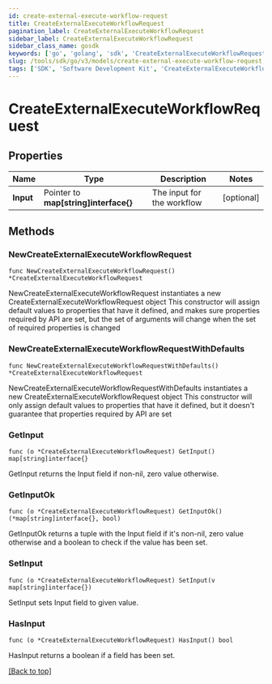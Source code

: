 ```yaml
---
id: create-external-execute-workflow-request
title: CreateExternalExecuteWorkflowRequest
pagination_label: CreateExternalExecuteWorkflowRequest
sidebar_label: CreateExternalExecuteWorkflowRequest
sidebar_class_name: gosdk
keywords: ['go', 'golang', 'sdk', 'CreateExternalExecuteWorkflowRequest'] 
slug: /tools/sdk/go/v3/models/create-external-execute-workflow-request
tags: ['SDK', 'Software Development Kit', 'CreateExternalExecuteWorkflowRequest']
---
```


# CreateExternalExecuteWorkflowRequest

## Properties

Name | Type | Description | Notes
------------ | ------------- | ------------- | -------------
**Input** | Pointer to **map[string]interface{}** | The input for the workflow | [optional] 

## Methods

### NewCreateExternalExecuteWorkflowRequest

`func NewCreateExternalExecuteWorkflowRequest() *CreateExternalExecuteWorkflowRequest`

NewCreateExternalExecuteWorkflowRequest instantiates a new CreateExternalExecuteWorkflowRequest object
This constructor will assign default values to properties that have it defined,
and makes sure properties required by API are set, but the set of arguments
will change when the set of required properties is changed

### NewCreateExternalExecuteWorkflowRequestWithDefaults

`func NewCreateExternalExecuteWorkflowRequestWithDefaults() *CreateExternalExecuteWorkflowRequest`

NewCreateExternalExecuteWorkflowRequestWithDefaults instantiates a new CreateExternalExecuteWorkflowRequest object
This constructor will only assign default values to properties that have it defined,
but it doesn't guarantee that properties required by API are set

### GetInput

`func (o *CreateExternalExecuteWorkflowRequest) GetInput() map[string]interface{}`

GetInput returns the Input field if non-nil, zero value otherwise.

### GetInputOk

`func (o *CreateExternalExecuteWorkflowRequest) GetInputOk() (*map[string]interface{}, bool)`

GetInputOk returns a tuple with the Input field if it's non-nil, zero value otherwise
and a boolean to check if the value has been set.

### SetInput

`func (o *CreateExternalExecuteWorkflowRequest) SetInput(v map[string]interface{})`

SetInput sets Input field to given value.

### HasInput

`func (o *CreateExternalExecuteWorkflowRequest) HasInput() bool`

HasInput returns a boolean if a field has been set.


[[Back to top]](#) 


